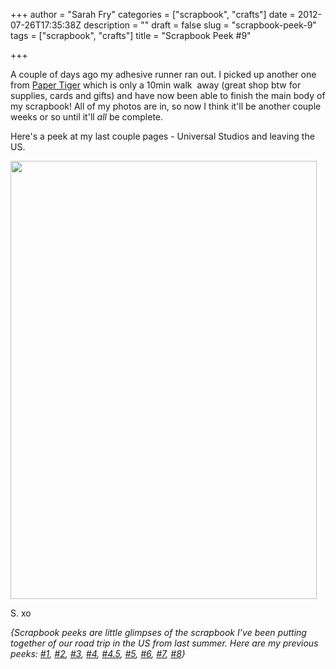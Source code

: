 +++
author = "Sarah Fry"
categories = ["scrapbook", "crafts"]
date = 2012-07-26T17:35:38Z
description = ""
draft = false
slug = "scrapbook-peek-9"
tags = ["scrapbook", "crafts"]
title = "Scrapbook Peek #9"

+++


A couple of days ago my adhesive runner ran out. I picked up another one from <a href="http://www.shoppapertiger.com/" target="_blank">Paper Tiger</a> which is only a 10min walk  away (great shop btw for supplies, cards and gifts) and have now been able to finish the main body of my scrapbook! All of my photos are in, so now I think it'll be another couple weeks or so until it'll <em>all</em> be complete.

Here's a peek at my last couple pages - Universal Studios and leaving the US.

<a href="https://yayfryday.com/images/2012/07/scrap91.jpg"><img class="aligncenter size-full wp-image-1100" title="scrap9" src="https://yayfryday.com/images/2012/07/scrap91.jpg" alt="" width="490" height="701" /></a>

S. xo

<em><em>{Scrapbook peeks are little glimpses of the scrapbook I’ve been putting together of our road trip in the US from last summer. Here are my previous peeks: <a title="A Chilled Out Weekend" href="http://sweetaspi.co.uk/a-chilled-out-weekend/">#1</a>, <a title="Scrapbook Peek #2" href="http://sweetaspi.co.uk/scrapbook-peek-2/">#2</a>, <a title="Life Lately" href="http://sweetaspi.co.uk/life-lately/">#3</a>, <a title="Scrapbook Peek #4" href="http://sweetaspi.co.uk/scrapbook-peek-4/" target="_blank">#4</a>, <a title="DIY: Sewn Map Art" href="http://sweetaspi.co.uk/diy-sewn-map-art/" target="_blank">#4.5</a>, <a title="Scrapbook Peek #5" href="http://sweetaspi.co.uk/scrapbook-peek-5/">#5</a>, <a title="Scrapbook Peek #6" href="http://sweetaspi.co.uk/scrapbook-peek-6/">#6</a>, <a title="Scrapbook Peek #7" href="http://sweetaspi.co.uk/scrapbook-peek-7/">#7</a>, <a title="Scrapbook Peek #8" href="http://sweetaspi.co.uk/scrapbook-peek-8/" target="_blank">#8</a>}</em></em>

